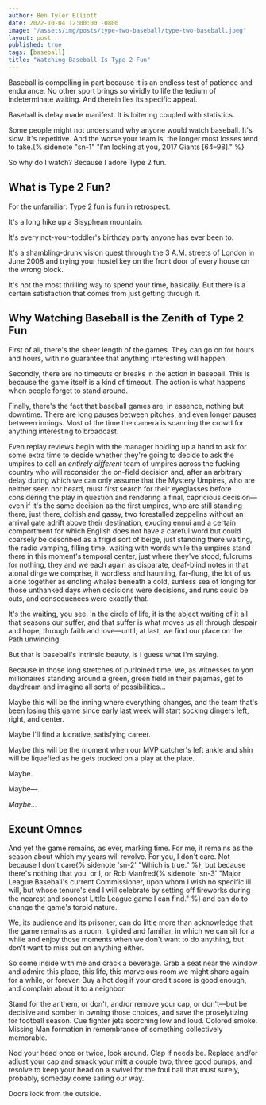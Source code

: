 ```yaml
---
author: Ben Tyler Elliott
date: 2022-10-04 12:00:00 -0800
image: "/assets/img/posts/type-two-baseball/type-two-baseball.jpeg"
layout: post
published: true
tags: [baseball]
title: "Watching Baseball Is Type 2 Fun"
---
```


Baseball is compelling in part because it is an endless test of patience and endurance. No other sport brings so vividly to life the tedium of indeterminate waiting. And therein lies its specific appeal.

<!--more-->

Baseball is delay made manifest. It is loitering coupled with statistics.

Some people might not understand why anyone would watch baseball. It's slow. It's repetitive. And the worse your team is, the longer most losses tend to take.{% sidenote "sn-1" "I'm looking at you, 2017 Giants [64–98]." %}

So why do I watch? Because I adore Type 2 fun.

## What is Type 2 Fun?

For the unfamiliar: Type 2 fun is fun in retrospect.

It's a long hike up a Sisyphean mountain.

It's every not-your-toddler's birthday party anyone has ever been to.

It's a shambling-drunk vision quest through the 3 A.M. streets of London in June 2008 and trying your hostel key on the front door of every house on the wrong block.

It's not the most thrilling way to spend your time, basically. But there is a certain satisfaction that comes from just getting through it.

## Why Watching Baseball is the Zenith of Type 2 Fun

First of all, there's the sheer length of the games. They can go on for hours and hours, with no guarantee that anything interesting will happen.

Secondly, there are no timeouts or breaks in the action in baseball. This is because the game itself is a kind of timeout. The action is what happens when people forget to stand around.

Finally, there's the fact that baseball games are, in essence, nothing but downtime. There are long pauses between pitches, and even longer pauses between innings. Most of the time the camera is scanning the crowd for anything interesting to broadcast.

Even replay reviews begin with the manager holding up a hand to ask for some extra time to decide whether they're going to decide to ask the umpires to call an *entirely different* team of umpires across the fucking country who will reconsider the on-field decision and, after an arbitrary delay during which we can only assume that the Mystery Umpires, who are neither seen nor heard, must first search for their eyeglasses before considering the play in question and rendering a final, capricious decision—even if it's the same decision as the first umpires, who are still standing there, just there, doltish and gassy, two forestalled zeppelins without an arrival gate adrift above their destination, exuding ennui and a certain comportment for which English does not have a careful word but could coarsely be described as a frigid sort of beige, just standing there waiting, the radio vamping, filling time, waiting with words while the umpires stand there in this moment's temporal center, just where they've stood, fulcrums for nothing, they and we each again as disparate, deaf-blind notes in that atonal dirge we comprise, it wordless and haunting, far-flung, the lot of us alone together as endling whales beneath a cold, sunless sea of longing for those unthanked days when decisions were decisions, and runs could be outs, and consequences were exactly that.

It's the waiting, you see. In the circle of life, it is the abject waiting of it all that seasons our suffer, and that suffer is what moves us all through despair and hope, through faith and love—until, at last, we find our place on the Path unwinding.

But that is baseball's intrinsic beauty, is I guess what I'm saying.

Because in those long stretches of purloined time, we, as witnesses to yon millionaires standing around a green, green field in their pajamas, get to daydream and imagine all sorts of possibilities...

Maybe this will be the inning where everything changes, and the team that's been losing this game since early last week will  start socking dingers left, right, and center.

Maybe I'll find a lucrative, satisfying career.

Maybe this will be the moment when our MVP catcher's left ankle and shin will be liquefied as he gets trucked on a play at the plate.

Maybe.

Maybe—.

*Maybe...*

## Exeunt Omnes

And yet the game remains, as ever, marking time. For me, it remains as the season about which my years will revolve. For you, I don't care. Not because I don't care{% sidenote 'sn-2' "Which is true." %}, but because there's nothing that you, or I, or Rob Manfred{% sidenote 'sn-3' "Major League Baseball's current Commissioner, upon whom I wish no specific ill will, but whose tenure's end I will celebrate by setting off fireworks during the nearest and soonest Little League game I can find." %} and can do to change the game's torpid nature.

We, its audience and its prisoner, can do little more than acknowledge that the game remains as a room, it gilded and familiar, in which we can sit for a while and enjoy those moments when we don't want to do anything, but don't want to miss out on anything either.

So come inside with me and crack a beverage. Grab a seat near the window and admire this place, this life, this marvelous room we might share again for a while, or forever. Buy a hot dog if your credit score is good enough, and complain about it to a neighbor.

Stand for the anthem, or don't, and/or remove your cap, or don't—but be decisive and somber in owning those choices, and save the proselytizing for football season. Cue fighter jets scorching low and loud. Colored smoke. Missing Man formation in remembrance of something collectively memorable.

Nod your head once or twice, look around. Clap if needs be. Replace and/or adjust your cap and smack your mitt a couple two, three good pumps, and resolve to keep your head on a swivel for the foul ball that must surely, probably, someday come sailing our way.

Doors lock from the outside.
